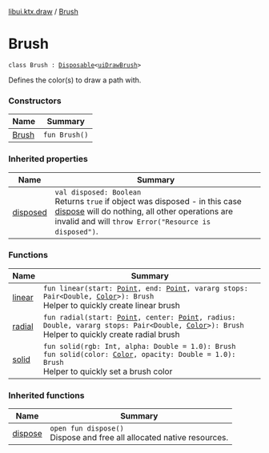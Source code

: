 [libui.ktx.draw](../README.md) / [Brush](README.md)

# Brush

`class Brush : `[`Disposable`](../../libui.ktx/-disposable/README.md)`<`[`uiDrawBrush`](../../libui/ui-draw-brush/README.md)`> `

Defines the color(s) to draw a path with.

### Constructors

| Name | Summary |
|---|---|
| [Brush](-brush.md) | `fun Brush()` |

### Inherited properties

| Name | Summary |
|---|---|
| [disposed](../../libui.ktx/-disposable/disposed.md) | `val disposed: Boolean`<br>Returns `true` if object was disposed - in this case [dispose](../../libui.ktx/-disposable/dispose.md) will do nothing, all other operations are invalid and will `throw Error("Resource is disposed")`. |

### Functions

| Name | Summary |
|---|---|
| [linear](linear.md) | `fun linear(start: `[`Point`](../-point/README.md)`, end: `[`Point`](../-point/README.md)`, vararg stops: Pair<Double, `[`Color`](../-color/README.md)`>): Brush`<br>Helper to quickly create linear brush |
| [radial](radial.md) | `fun radial(start: `[`Point`](../-point/README.md)`, center: `[`Point`](../-point/README.md)`, radius: Double, vararg stops: Pair<Double, `[`Color`](../-color/README.md)`>): Brush`<br>Helper to quickly create radial brush |
| [solid](solid.md) | `fun solid(rgb: Int, alpha: Double = 1.0): Brush`<br>`fun solid(color: `[`Color`](../-color/README.md)`, opacity: Double = 1.0): Brush`<br>Helper to quickly set a brush color |

### Inherited functions

| Name | Summary |
|---|---|
| [dispose](../../libui.ktx/-disposable/dispose.md) | `open fun dispose()`<br>Dispose and free all allocated native resources. |
